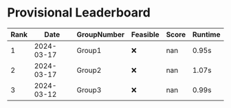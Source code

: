 # Provisional Leaderboard
| Rank | Date | GroupNumber | Feasible | Score | Runtime |
| ------ | ------------ | ------------------- |-------------| ------- | ------- |
| 1 | 2024-03-17 | Group1 | ❌ | nan | 0.95s |
| 2 | 2024-03-17 | Group2 | ❌ | nan | 1.07s |
| 3 | 2024-03-12 | Group3 | ❌ | nan | 0.99s |

